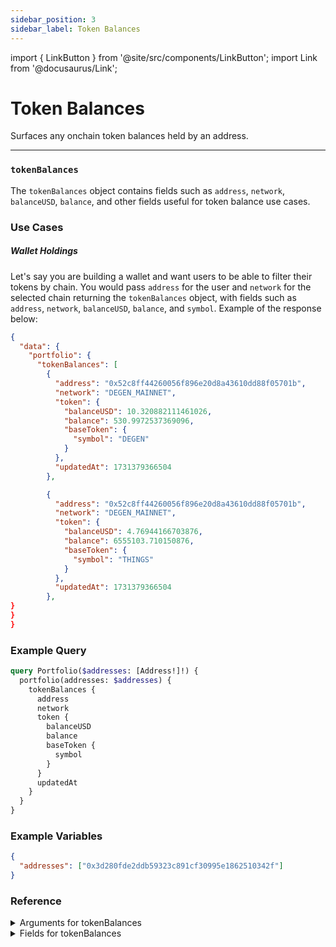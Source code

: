 ```yaml
---
sidebar_position: 3
sidebar_label: Token Balances
---
```


import { LinkButton } from '@site/src/components/LinkButton';
import Link from '@docusaurus/Link';

# Token Balances

Surfaces any onchain token balances held by an address.

---


### `tokenBalances`

The `tokenBalances` object contains fields such as `address`, `network`, `balanceUSD`, `balance`, and other fields useful for token balance use cases.


### Use Cases

##### Wallet Holdings

Let's say you are building a wallet and want users to be able to filter their tokens by chain. You would pass `address` for the user and `network` for the selected chain returning the `tokenBalances` object, with fields such as `address`, `network`, `balanceUSD`, `balance`, and `symbol`. Example of the response below:


```json
{
  "data": {
    "portfolio": {
      "tokenBalances": [
        {
          "address": "0x52c8ff44260056f896e20d8a43610dd88f05701b",
          "network": "DEGEN_MAINNET",
          "token": {
            "balanceUSD": 10.320882111461026,
            "balance": 530.9972537369096,
            "baseToken": {
              "symbol": "DEGEN"
            }
          },
          "updatedAt": 1731379366504
        },

        {
          "address": "0x52c8ff44260056f896e20d8a43610dd88f05701b",
          "network": "DEGEN_MAINNET",
          "token": {
            "balanceUSD": 4.76944166703876,
            "balance": 6555103.710150876,
            "baseToken": {
              "symbol": "THINGS"
            }
          },
          "updatedAt": 1731379366504
        },
}
}
}
```
### Example Query

```graphql
query Portfolio($addresses: [Address!]!) {
  portfolio(addresses: $addresses) {
    tokenBalances {
      address
      network
      token {
        balanceUSD
        balance
        baseToken {
          symbol
        }
      }
      updatedAt
    }
  }
}
```

### Example Variables

```json
{
  "addresses": ["0x3d280fde2ddb59323c891cf30995e1862510342f"]
}
```

<LinkButton href="/sandbox" type="primary" buttonCopy="Try in sandbox" />

### Reference

<details>
<summary>Arguments for tokenBalances</summary>

| Argument      | Description | Type |
| ----------- | ----------- | ----------- |
| `address`      | Required: Address you are querying balances for    | `String!` | 
| `networks`      | Networks for which to retrieve balances for, inputted an array.      | `Network!` | 
| `appIds`      | Filter by a specific app       | `String!` | 
| `withOverrides`      | -       | `Boolean = false` | 

</details>

<details>
<summary>Fields for tokenBalances</summary>

| Field      | Description | Type |
| ----------- | ----------- | ----------- |
| `key`      | Unique identifier on the token object that is used to aggregate token balances across multiple addresses.       | `String!`       |
| `address`      | Address the position queried is for       | `String!` | 
| `network`      | -       | `Network!` | 
| `token`      | Object containing details about the token, such as metadata, price and balanc       | `BaseTokenBalance!` | 
| `updatedAt`      | Time at which this token balance was calculated. This value should be used to determine if this cached balance is considered too "stale" for your purposes, and thus should be re-calculated via this endpoint      | `Timestamp!` | 
| `balance`      |        | `Float!` | 
| `baseToken`      | -       | `WalletTokenBalance!` | 
| `balanceUSD`      | Balance in USD ex: `2810.08`      | `Float!` | 
| `balanceRaw`      | Balance in units of the token address       | `String!` | 

</details>
